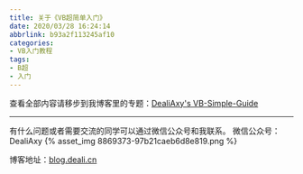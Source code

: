 ```yaml
---
title: 关于《VB超简单入门》
date: 2020/03/28 16:24:14
abbrlink: b93a2f113245af10
categories:
- VB入门教程
tags:
- B超
- 入门
---
```

查看全部内容请移步到我博客里的专题：[DealiAxy's VB-Simple-Guide](http://blog.deali.cn/category/book/vb-simpleguide)

-----------------
有什么问题或者需要交流的同学可以通过微信公众号和我联系。
微信公众号：DealiAxy
{% asset_img 8869373-97b21caeb6d8e819.png %}

博客地址：[blog.deali.cn](http://blog.deali.cn)
